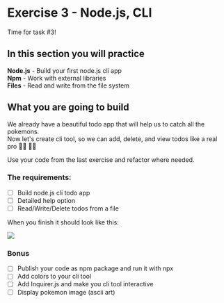# Exercise 3 - Node.js, CLI

Time for task #3!<br>

## In this section you will practice

**Node.js** - Build your first node.js cli app <br>
**Npm** - Work with external libraries <br>
**Files** - Read and write from the file system <br>

## What you are going to build

We already have a beautiful todo app that will help us to catch all the pokemons. <br>
Now let's create cli tool, so we can add, delete, and view todos like a real pro 👩‍💻 🧑‍💻

Use your code from the last exercise and refactor where needed.

### The requirements:

- [ ] Build node.js cli todo app
- [ ] Detailed help option
- [ ] Read/Write/Delete todos from a file

When you finish it should look like this:

![](../assets/cli.gif)

### Bonus

- [ ] Publish your code as npm package and run it with npx
- [ ] Add colors to your cli tool
- [ ] Add Inquirer.js and make you cli tool interactive
- [ ] Display pokemon image (ascii art)
